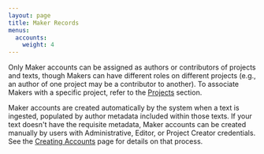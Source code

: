 ```yaml
---
layout: page
title: Maker Records
menus:
  accounts:
    weight: 4
---
```


Only Maker accounts can be assigned as authors or contributors of projects and texts, though Makers can have different roles on different projects (e.g., an author of one project may be a contributor to another). To associate Makers with a specific project, refer to the [Projects](/docs/projects/customizing/people.html) section.

Maker accounts are created automatically by the system when a text is ingested, populated by author metadata included within those texts. If your text doesn't have the requisite metadata, Maker accounts can be created manually by users with Administrative, Editor, or Project Creator credentials. See the [Creating Accounts](creating.html) page for details on that process.
